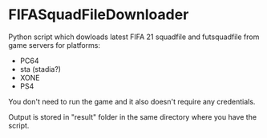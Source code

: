 # FIFASquadFileDownloader

Python script which dowloads latest FIFA 21 squadfile and futsquadfile from game servers for platforms:
- PC64
- sta (stadia?)
- XONE
- PS4


You don't need to run the game and it also doesn't require any credentials.

Output is stored in "result" folder in the same directory where you have the script.
